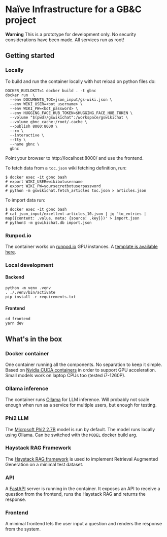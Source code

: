# Naïve Infrastructure for a GB&C project

**Warning** This is a prototype for development only. No security considerations have been made. All services run as root!

## Getting started

### Locally

To build and run the container locally with hot reload on python files do:
```
DOCKER_BUILDKIT=1 docker build . -t gbnc
docker run  \
  --env DOCUMENTS_TOC=json_input/gs-wiki.json \
  --env WIKI_USER=<bot_username> \
  --env WIKI_PW=<bot_password> \
  --env HUGGING_FACE_HUB_TOKEN=$HUGGING_FACE_HUB_TOKEN \
  --volume "$(pwd)/gswikichat":/workspace/gswikichat \
  --volume gbnc_cache:/root/.cache \
  --publish 8000:8000 \
  --rm \
  --interactive \
  --tty \
  --name gbnc \
  gbnc
```
Point your browser to http://localhost:8000/ and use the frontend.

To fetch data from a `toc.json` wiki fetching definition, run:
```
$ docker exec -it gbnc bash
# export WIKI_USER=wikibotusername
# export WIKI_PW=yoursecretbotuserpassword
# python -m gswikichat.fetch_articles toc.json > articles.json
```

To import data run:
```
$ docker exec -it gbnc bash
# cat json_input/excellent-articles_10.json | jq 'to_entries | map({content: .value, meta: {source: .key}})' > import.json
# python3 -m gswikichat.db import.json
```

### Runpod.io

The container works on [runpod.io](https://www.runpod.io/) GPU instances. A [template is available here](https://runpod.io/gsc?template=0w8z55rf19&ref=yfvyfa0s).

### Local development
#### Backend
```
python -m venv .venv
. ./.venv/bin/activate
pip install -r requirements.txt
```
#### Frontend
```
cd frontend
yarn dev
```

## What's in the box

### Docker container

One container running all the components. No separation to keep it simple. Based on [Nvidia CUDA containers](https://hub.docker.com/r/nvidia/cuda) in order to support GPU acceleration. Small models work on laptop CPUs too (tested i7-1260P).

### Ollama inference

The container runs [Ollama](https://ollama.ai/) for LLM inference. Will probably not scale enough when run as a service for multiple users, but enough for testing.

### Phi2 LLM

The [Microsoft Phi2 2.7B](https://www.microsoft.com/en-us/research/blog/phi-2-the-surprising-power-of-small-language-models/) model is run by default. The model runs locally using Ollama. Can be switched with the `MODEL` docker build arg.

### Haystack RAG Framework

The [Haystack RAG framework](https://haystack.deepset.ai/) is used to implement Retrieval Augmented Generation on a minimal test dataset.

### API

A [FastAPI](https://fastapi.tiangolo.com/) server is running in the container. It exposes an API to receive a question from the frontend, runs the Haystack RAG and returns the response.

### Frontend

A minimal frontend lets the user input a question and renders the response from the system.

